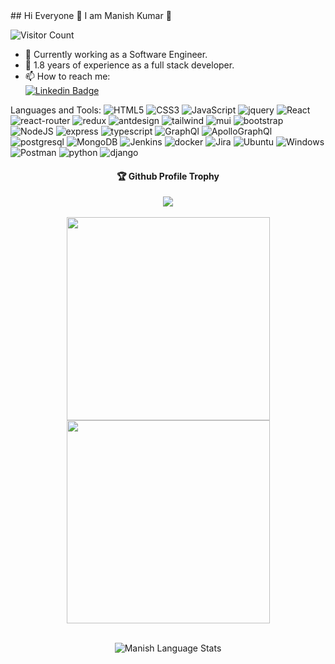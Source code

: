 <div>
## Hi Everyone 👋 I am Manish Kumar 🔭  

<!-- Visitor count badge -->
![Visitor Count](https://komarev.com/ghpvc/?username=DevManishKumar&color=brightgreen)

- 💪 Currently working as a Software Engineer.  
- 💼 1.8 years of experience as a full stack developer.  
- 📫 How to reach me:  
  [![Linkedin Badge](https://img.shields.io/badge/-Manish-blue?style=flat-square&logo=Linkedin&logoColor=white&link=https://www.linkedin.com/in/devmanishkumar-0a9769aa/)](https://www.linkedin.com/in/devmanishkumar-0a9769aa/)


 

 Languages and Tools: 
 <img alt="HTML5" src="https://img.shields.io/badge/html5-%23E34F26.svg?style=flat-square&logo=html5&logoColor=white"/> 
 <img alt="CSS3" src="https://img.shields.io/badge/css3-%231572B6.svg?style=flat-square&logo=css3&logoColor=white"/> 
 <img alt="JavaScript" src="https://img.shields.io/badge/JavaScript-ED8B00?style=flat-square&logo=javascript&logoColor=white"/> 
 <img alt="jquery" src="https://img.shields.io/badge/jQuery-0769AD?style=flat-square&logo=jquery&logoColor=white"/> 
 <img alt="React" src="https://img.shields.io/badge/react-%2320232a.svg?style=flat-square&logo=react&logoColor=%2361DAFB"/>
 <img alt="react-router" src="https://img.shields.io/badge/React_Router-CA4245?style=for-the-badge&logo=react-router&logoColor=white"/>
 <img alt="redux" src="https://img.shields.io/badge/Redux-593D88?style=for-the-badge&logo=redux&logoColor=white"/>
 <img alt="antdesign" src="https://img.shields.io/badge/Ant%20Design-1890FF?style=flat-square&logo=antdesign&logoColor=%2361DAFB"/>
 <img alt="tailwind" src="https://img.shields.io/badge/Tailwind_CSS-38B2AC?style=for-the-badge&logo=tailwind-css&logoColor=white"/>
 <img alt="mui" src="https://img.shields.io/badge/Material--UI-0081CB?style=for-the-badge&logo=material-ui&logoColor=white"/>
 <img alt="bootstrap" src="https://img.shields.io/badge/Bootstrap-563D7C?style=for-the-badge&logo=bootstrap&logoColor=white"/>
 <img alt="NodeJS" src="https://img.shields.io/badge/node.js-%2343853D.svg?style=flat-square&logo=node-dot-js&logoColor=white"/> 
 <img alt="express" src="https://img.shields.io/badge/Express.js-000000?style=flat-square&logo=express&logoColor=white"/> 
 <img alt="typescript" src="https://img.shields.io/badge/TypeScript-007ACC?style=for-the-badge&logo=typescript&logoColor=white" />
 <img alt="GraphQl" src="https://img.shields.io/badge/Apollo%20GraphQL-311C87?style=flat-square&logo=Apollo%20GraphQL&logoColor=white"/> 
 <img alt="ApolloGraphQl" src="https://img.shields.io/badge/GraphQl-E10098?style=flat-square&logo=graphql&logoColor=white"/> 
 <img alt="postgresql" src="https://img.shields.io/badge/PostgreSQL-316192?style=flat-square&logo=postgresql&logoColor=white"/> 
 <img alt="MongoDB" src ="https://img.shields.io/badge/MongoDB-%234ea94b.svg?style=flat-square&logo=mongodb&logoColor=white"/>
 <img alt="Jenkins" src ="https://img.shields.io/badge/Jenkins-D24939?style=flat-square&logo=Jenkins&logoColor=white"/> 
 <img alt="docker" src ="https://img.shields.io/badge/Docker-2CA5E0?style=flat-square&logo=docker&logoColor=white"/> 
 <img alt="Jira" src ="https://img.shields.io/badge/Jira-0052CC?style=flat-square&logo=Jira&logoColor=white"/>
 <img alt="Ubuntu" src ="https://img.shields.io/badge/Ubuntu-E95420?style=flat-square&logo=ubuntu&logoColor=white"/>
 <img alt="Windows" src ="https://img.shields.io/badge/Windows-0078D6?style=flat-square&logo=windows&logoColor=white"/>
 <img alt="Postman" src ="https://img.shields.io/badge/Postman-FF6C37?style=flat-square&logo=postman&logoColor=white"/>
 <img alt="python" src ="https://img.shields.io/badge/Python-14354C?style=for-the-badge&logo=python&logoColor=white"/>
 <img alt="django" src ="https://img.shields.io/badge/Django-092E20?style=for-the-badge&logo=django&logoColor=white"/>
 
 
 <div align="center">
  <h4>🏆 Github Profile Trophy</h4>
    <img src="https://github-profile-trophy.vercel.app/?username=devmanishkumar&column=5"/>
 <div/>
  <br/>
 
  
<!-- <a href="https://github.com/devmanishkumar">
 <img align="center" width=300  src="https://github-readme-stats.vercel.app/api/top-langs/?username=devmanishkumar&theme=dracula&langs_count=4" />
 </a> -->
 <div align="center">
     <a href="https://github.com/devmanishkumar">
       <img align="center" width=325 src="https://github-readme-stats.vercel.app/api?username=devmanishkumar&count_private=true&theme=dracula" /> 
     </a>
 <a href="https://github.com/devmanishkumar">
  <img align="center" width=325 src="https://github-readme-streak-stats.herokuapp.com/?user=devmanishkumar&theme=dracula" />
  </a>
 <div/>
  <br/>
  
  <div align="center">
   
  ![Manish Language Stats](https://github-readme-stats.vercel.app/api/top-langs/?username=devmanishkumar&layout=compact&theme=radical)

<!--     <div/>    -->
  <br/>
     
  <div/>
 

<!--
**devmanishkumar/devmanishkumar** is a ✨ _special_ ✨ repository because its `README.md` (this file) appears on your GitHub profile.

Here are some ideas to get you started:

- 🔭 I’m currently working on ...
- 🌱 I’m currently learning ...
- 👯 I’m looking to collaborate on ...
- 🤔 I’m looking for help with ...
- 💬 Ask me about ...
- 📫 How to reach me: ...
- 😄 Pronouns: ...
- ⚡ Fun fact: ...
-->
